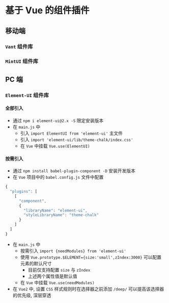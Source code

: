 # 基于 Vue 的组件插件

## 移动端

### `Vant` 组件库

### `MintUI` 组件库

## PC 端

### `Element-UI` 组件库

#### 全部引入

- 通过 `npm i element-ui@2.x -S` 限定安装版本
- 在 `main.js` 中
  - 引入 `import ElementUI from 'element-ui'` 主文件
  - 引入 `import 'element-ui/lib/theme-chalk/index.css'`
  - 在 `Vue` 中挂载 `Vue.use(ElementUI)`

#### 按需引入

- 通过 `npm install babel-plugin-component -D` 安装开发版本
- 在 `Vue` 项目中的 `babel.config.js` 文件中配置

```JavaScript
{
  "plugins": [
    [
      "component",
      {
        "libraryName": "element-ui",
        "styleLibraryName": "theme-chalk"
      }
    ]
  ]
}
```

- 在 `main.js` 中
  - 按需引入 `import {needModules} from 'element-ui'`
  - 使用 `Vue.prototype.$ELEMENT={size:'small',zIndex:3000}` 可以配置元素的默认尺寸
    - 目前仅支持配置 `size` 与 `zIndex`
    - 上述两个属性值是默认值
  - 在 `Vue` 中挂载 `Vue.use(needModules)`
- 在 `Vue2` 中, 设置 `CSS` 样式规则时在选择器之前添加 `/deep/` 可以提高该选择器的优先级, 深层穿透
